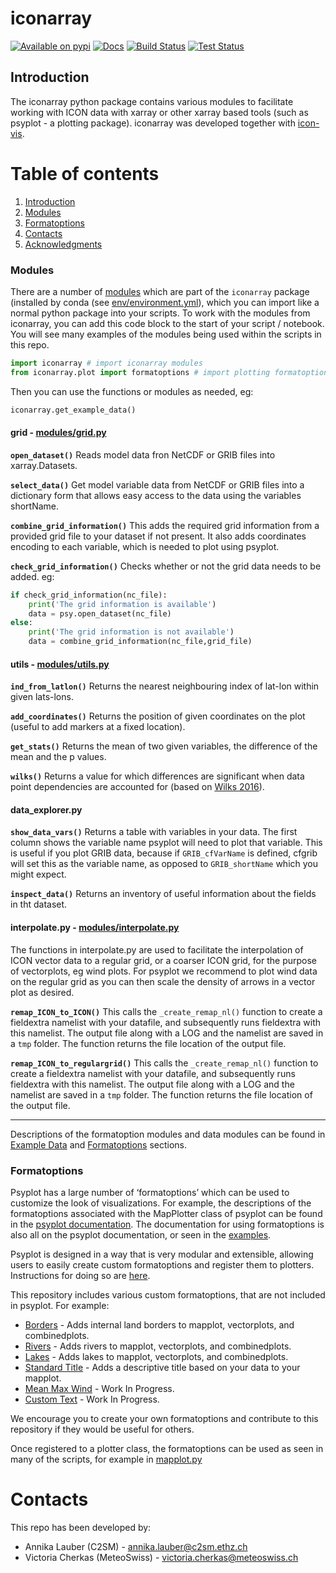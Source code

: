 # iconarray

[![Available on pypi](https://badge.fury.io/py/iconarray.svg)](https://pypi.python.org/pypi/iconarray/)
[![Docs](https://github.com/C2SM/iconarray/workflows/docs/badge.svg?branch=main)](https://c2sm.github.io/iconarray/)
[![Build Status](https://jenkins-mch.cscs.ch/job/iconarray_testsuite/badge/icon?config=build)](https://jenkins-mch.cscs.ch/job/iconarray_testsuite/)
[![Test Status](https://jenkins-mch.cscs.ch/job/iconarray_testsuite/badge/icon?config=test)](https://jenkins-mch.cscs.ch/job/iconarray_testsuite/)

## Introduction

The iconarray python package contains various modules to facilitate working with ICON data with xarray or other xarray based tools (such as psyplot - a plotting package). iconarray was developed together with [icon-vis](https://github.com/C2SM/icon-vis).

# Table of contents
1. [Introduction](#introduction)
2. [Modules](#modules)
3. [Formatoptions](#formatoptions)
6. [Contacts](#contacts)
7. [Acknowledgments](#acknowledgments)

### Modules

There are a number of [modules](/iconarray) which are part of the `iconarray` package (installed by conda (see [env/environment.yml](env/environment.yml)), which you can import like a normal python package into your scripts. To work with the modules from iconarray, you can add this code block to the start of your script / notebook. You will see many examples of the modules being used within the scripts in this repo.

```python
import iconarray # import iconarray modules
from iconarray.plot import formatoptions # import plotting formatoptions (for use with psyplot)
```

Then you can use the functions or modules as needed, eg:

```python
iconarray.get_example_data()
```

#### grid - [modules/grid.py](modules/grid.py)

**`open_dataset()`** Reads model data fron NetCDF or GRIB files into xarray.Datasets.

**`select_data()`** Get model variable data from NetCDF or GRIB files into a dictionary form that allows easy access to the data using the variables shortName.

**`combine_grid_information()`** This adds the required grid information from a provided grid file to your dataset if not present. It also adds coordinates encoding to each variable, which is needed to plot using psyplot.

**`check_grid_information()`** Checks whether or not the grid data needs to be added. eg:

```python
if check_grid_information(nc_file):
    print('The grid information is available')
    data = psy.open_dataset(nc_file)
else:
    print('The grid information is not available')
    data = combine_grid_information(nc_file,grid_file)
```

#### utils - [modules/utils.py](modules/utils.py)

**`ind_from_latlon()`** Returns the nearest neighbouring index of lat-lon within given lats-lons.

**`add_coordinates()`** Returns the position of given coordinates on the plot (useful to add markers at a fixed location).

**`get_stats()`** Returns the mean of two given variables, the difference of the mean and the p values.

**`wilks()`** Returns a value for which differences are significant when data point dependencies are accounted for (based on [Wilks 2016](https://journals.ametsoc.org/view/journals/bams/97/12/bams-d-15-00267.1.xml)).

#### data_explorer.py

**`show_data_vars()`** Returns a table with variables in your data. The first column shows the variable name psyplot will need to plot that variable.
This is useful if you plot GRIB data, because if `GRIB_cfVarName` is defined, cfgrib will set this as the variable name, as opposed to `GRIB_shortName` which you might expect.

**`inspect_data()`** Returns an inventory of useful information about the fields in tht dataset.

#### interpolate.py - [modules/interpolate.py](modules/interpolate.py)

The functions in interpolate.py are used to facilitate the interpolation of ICON vector data to a regular grid, or a coarser ICON grid, for the purpose of vectorplots, eg wind plots. For psyplot we recommend to plot wind data on the regular grid as you can then scale the density of arrows in a vector plot as desired.

**`remap_ICON_to_ICON()`** This calls the `_create_remap_nl()` function to create a fieldextra namelist with your datafile, and subsequently runs fieldextra with this namelist. The output file along with a LOG and the namelist are saved in a `tmp` folder. The function returns the file location of the output file.

**`remap_ICON_to_regulargrid()`** This calls the `_create_remap_nl()` function to create a fieldextra namelist with your datafile, and subsequently runs fieldextra with this namelist. The output file along with a LOG and the namelist are saved in a `tmp` folder. The function returns the file location of the output file.

<hr>

Descriptions of the formatoption modules and data modules can be found in [Example Data](#example-data) and [Formatoptions](#formatoptions) sections.

### Formatoptions

Psyplot has a large number of ‘formatoptions’ which can be used to customize the look of visualizations. For example, the descriptions of the formatoptions associated with the MapPlotter class of psyplot can be found in the [psyplot documentation](https://psyplot.github.io/psy-maps/api/psy_maps.plotters.html#psy_maps.plotters.MapPlotter). The documentation for using formatoptions is also all on the psyplot documentation, or seen in the [examples](https://psyplot.github.io/examples/index.html).

Psyplot is designed in a way that is very modular and extensible, allowing users to easily create custom formatoptions and register them to plotters. Instructions for doing so are [here](https://psyplot.github.io/examples/general/example_extending_psyplot.html#3.-The-formatoption-approach).

This repository includes various custom formatoptions, that are not included in psyplot. For example:

* [Borders](/modules/formatoptions/borders.py) - Adds internal land borders to mapplot, vectorplots, and combinedplots.
* [Rivers](/modules/formatoptions/rivers.py) - Adds rivers to mapplot, vectorplots, and combinedplots.
* [Lakes](/modules/formatoptions/lakes.py) - Adds lakes to mapplot, vectorplots, and combinedplots.
* [Standard Title](/modules/formatoptions/standardtitle.py) - Adds a descriptive title based on your data to your mapplot.
* [Mean Max Wind](/modules/formatoptions/meanmaxwind.py) - Work In Progress.
* [Custom Text](/modules/formatoptions/customtext.py) - Work In Progress.

We encourage you to create your own formatoptions and contribute to this repository if they would be useful for others.

Once registered to a plotter class, the formatoptions can be used as seen in many of the scripts, for example in [mapplot.py](/mapplot/mapplot.py)
# Contacts

This repo has been developed by:
* Annika Lauber (C2SM) - annika.lauber@c2sm.ethz.ch
* Victoria Cherkas (MeteoSwiss) - victoria.cherkas@meteoswiss.ch
